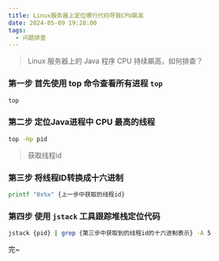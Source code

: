 ```yaml
---
title: Linux服务器上定位哪行代码导致CPU飙高
date: 2024-05-09 19:28:00
tags:
  - 问题排查
---
```


> Linux 服务器上的 Java 程序 CPU 持续飙高，如何排查？

### 第一步 首先使用 top 命令查看所有进程 `top`

```sh
top
```

### 第二步 定位Java进程中 CPU 最高的线程

```sh
top -Hp pid
```

> 获取线程id

### 第三步 将线程ID转换成十六进制

```sh
printf "0x%x" {上一步中获取的线程id}
```

### 第四步 使用 `jstack` 工具跟踪堆栈定位代码

```sh
jstack {pid} | grep {第三步中获取到的线程id的十六进制表示} -A 5
```

完~
